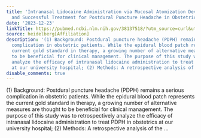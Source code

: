 ```yaml
---
title: 'Intranasal Lidocaine Administration via Mucosal Atomization Device: A Simple
  and Successful Treatment for Postdural Puncture Headache in Obstetric Patients'
date: '2023-12-23'
linkTitle: https://pubmed.ncbi.nlm.nih.gov/38137518/?utm_source=curl&utm_medium=rss&utm_campaign=pubmed-2&utm_content=1FakS-2QOkCT8HsMOQP1bCRQ4YzyumYOmxmF0moLsQ3dFB1E9V&fc=20220326224207&ff=20231223170641&v=2.18.0
source: heidelberg[Affiliation]
description: '(1) Background: Postdural puncture headache (PDPH) remains a serious
  complication in obstetric patients. While the epidural blood patch represents the
  current gold standard in therapy, a growing number of alternative measures are thought
  to be beneficial for clinical management. The purpose of this study was to retrospectively
  analyze the efficacy of intranasal lidocaine administration to treat PDPH in obstetrics
  at our university hospital; (2) Methods: A retrospective analysis of the ...'
disable_comments: true
---
```

(1) Background: Postdural puncture headache (PDPH) remains a serious complication in obstetric patients. While the epidural blood patch represents the current gold standard in therapy, a growing number of alternative measures are thought to be beneficial for clinical management. The purpose of this study was to retrospectively analyze the efficacy of intranasal lidocaine administration to treat PDPH in obstetrics at our university hospital; (2) Methods: A retrospective analysis of the ...